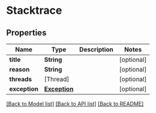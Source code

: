 # Stacktrace

## Properties
Name | Type | Description | Notes
------------ | ------------- | ------------- | -------------
**title** | **String** |  | [optional] 
**reason** | **String** |  | [optional] 
**threads** | [Thread] |  | [optional] 
**exception** | [**Exception**](Exception.md) |  | [optional] 

[[Back to Model list]](../README.md#documentation-for-models) [[Back to API list]](../README.md#documentation-for-api-endpoints) [[Back to README]](../README.md)


